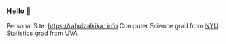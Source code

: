 ### Hello 👋

Personal Site: https://rahulzalkikar.info
Computer Science grad from [NYU](https://www.nyu.edu/)
Statistics grad from [UVA](https://www.virginia.edu/)

<!--
**zalkikar/zalkikar** is a ✨ _special_ ✨ repository because its `README.md` (this file) appears on your GitHub profile.

Here are some ideas to get you started:

- 🔭 I’m currently working on ...
- 🌱 I’m currently learning ...
- 👯 I’m looking to collaborate on ...
- 🤔 I’m looking for help with ...
- 💬 Ask me about ...
- 📫 How to reach me: ...
- 😄 Pronouns: ...
- ⚡ Fun fact: ...
-->
